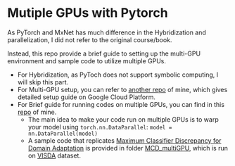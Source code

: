 # Mutiple GPUs with Pytorch

As PyTorch and MxNet has much difference in the Hybridization and parallelization, I did not refer to the original course/book.

Instead, this repo provide a brief guide to setting up the multi-GPU environment and sample code to utilize multiple GPUs.

* For Hybridization, as PyToch does not support symbolic computing, I will skip this part.
* For Multi-GPU setup, you can refer to [another repo](https://github.com/JiahongChen/Set-up-deep-learning-frameworks-with-GPU-on-Google-Cloud-Platform) of mine, which gives detailed setup guide on Google Cloud Platform.
* For Brief guide for running codes on multiple GPUs, you can find in this [repo](https://github.com/JiahongChen/multiGPU) of mine.
  * The main idea to make your code run on multiple GPUs is to warp your model using ```torch.nn.DataParallel```: ```model = nn.DataParallel(model)```
  * A sample code that replicates [Maximum Classifier Discrepancy for Domain Adaptation](https://github.com/mil-tokyo/MCD_DA) is provided in folder [MCD_multiGPU](https://github.com/JiahongChen/d2l-pytorch-implementation/tree/master/L14%20Computation%20Performance%2C%20Multi-GPU%20and%20Multi-Machine%20Training/MCD_multiGPU), which is run on [VISDA](https://github.com/VisionLearningGroup/taskcv-2017-public) dataset.
